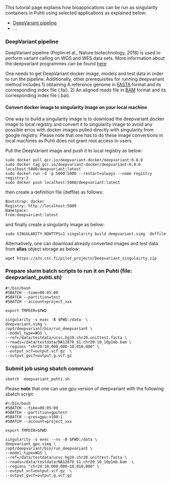 This tutorial page  explains how bioapplications can be run as singularity containers in Puhti using selected applications  as explained below:

   - [DeepVariant pipeline](#deepvariant-pipeline)
   - ...

### DeepVariant pipeline  ###

DeepVariant pipeline (Poplin et al., Nature biotechnology, 2018) is used  to perform variant calling on WGS and WES data sets. More information about the deepvariant programmes can be found [here](https://github.com/google/deepvariant) 

One needs to get DeepVariant docker image, models and test data in order to run the pipeline. Additionally, other prerequisites for running deepvariant method includes 1) obtaining A reference genome in [FASTA](https://en.wikipedia.org/wiki/FASTA_format) format and its corresponding index file (.fai). 2) An aligned reads file in [BAM](http://genome.sph.umich.edu/wiki/BAM) format and its corresponding index file (.bai).

#### Convert docker image to singularity image on your local machine ####

One way to build a singularity image is to download the deepvariant docker image to local registry and convert it to singularity image to avoid any possible erros with docker images pulled directly with singularity from google registry. Please note that one has to do these image conversions in local machines as Puhti does not grant root access to users.

Pull the DeepVariant image and push it to local registry as below:

```
sudo docker pull gcr.io/deepvariant-docker/deepvariant:0.8.0
sudo docker tag gcr.io/deepvariant-docker/deepvariant:0.8.0 localhost:5000/deepvariant:latest
sudo docker run -d -p 5000:5000 --restart=always --name registry registry:2
sudo docker push localhost:5000/deepvariant:latest
```

then create a definition file (deffile) as follows:

```
Bootstrap: docker
Registry: http://localhost:5000
Namespace:
From:deepvariant:latest
```
and finally create a singularity image as below:

```
sudo SINGULARITY_NOHTTPS=1 singularity build deepvariant.simg  deffile
```
Alternatively, one can download already converted images and test data from **allas** object storage as below:

```
wget https://a3s.csc.fi/pilot_projects/Deepvariant_singulairty.zip
```


### Prepare slurm batch scripts to run it on Puhti (file: deepvariant_puhti.sh)

```
#!/bin/bash
#SBATCH --time=00:05:00
#SBATCH --partition=test
#SBATCH --account=project_xxx

export TMPDIR=$PWD 

singularity -s exec -B $PWD:/data  \
deepvariant.simg \
/opt/deepvariant/bin/run_deepvariant \
--model_type=WGS \
--ref=/data/testdata/ucsc.hg19.chr20.unittest.fasta \
--reads=/data/testdata/NA12878_S1.chr20.10_10p1mb.bam \
--regions "chr20:10,000,000-10,010,000" \
--output_vcf=output.vcf.gz  \
--output_gvcf=output.g.vcf.gz
```

### Submit job using sbatch command

```
sbatch  deepvariant_puhti.sh
```

Please **note** that one can use gpu version of deepvariant with the following sbatch script 

```
#!/bin/bash
#SBATCH --time=00:05:00
#SBATCH --partition=gputest
#SBATCH --gres=gpu:v100:1
#SBATCH --account=project_xxx

export TMPDIR=$PWD

singularity -s exec --nv -B $PWD:/data \
deepvariant_gpu.simg \
/opt/deepvariant/bin/run_deepvariant \
--model_type=WGS \
--ref=/data/testdata/ucsc.hg19.chr20.unittest.fasta \
--reads=/data/testdata/NA12878_S1.chr20.10_10p1mb.bam  \
--regions "chr20:10,000,000-10,010,000" \
--output_vcf=output.vcf.gz  \
--output_gvcf=output.g.vcf.gz
```
